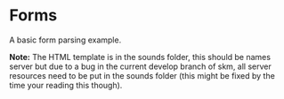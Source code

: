 # Forms

A basic form parsing example.

**Note:** The HTML template is in the sounds folder, this should be names server but due to a bug in the current develop branch of skm, all server resources need to be put in the sounds folder (this might be fixed by the time your reading this though).
